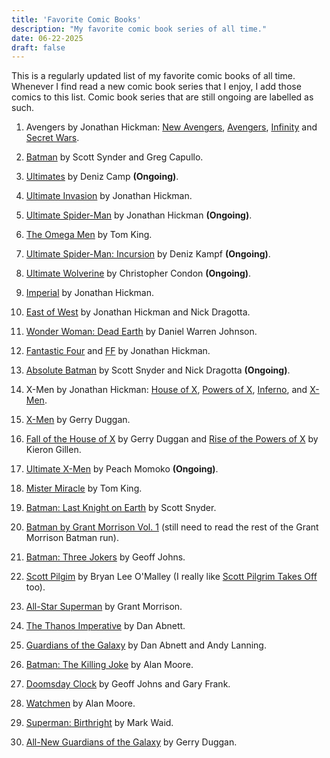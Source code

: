 ```yaml
---
title: 'Favorite Comic Books'
description: "My favorite comic book series of all time."
date: 06-22-2025
draft: false
---
```


This is a regularly updated list of my favorite comic books of all time. Whenever I find read a new comic book series that I enjoy, I add those comics to this list. Comic book series that are still ongoing are labelled as such.

1. Avengers by Jonathan Hickman: [New Avengers](https://www.marvel.com/comics/series/16451/new_avengers_2013_2015), [Avengers](https://www.marvel.com/comics/series/16452/avengers_2012_-_2015), [Infinity](https://www.marvel.com/comics/series/17735/infinity_2013) and [Secret Wars](https://www.marvel.com/comics/series/19648/secret_wars_2015_2016).

2. [Batman](https://www.dcuniverseinfinite.com/comics/series/batman-2011-2016/e98b04b0-b3b3-4fda-b735-3c120c7c4f4a) by Scott Synder and Greg Capullo.

3. [Ultimates](https://www.marvel.com/comics/series/38865/ultimates_2024_present) by Deniz Camp **(Ongoing)**.

4. [Ultimate Invasion](https://www.marvel.com/comics/series/33281/ultimate_invasion_2023_-_present) by Jonathan Hickman.

5. [Ultimate Spider-Man](https://www.marvel.com/comics/series/38809/ultimate_spider-man_2024_-_present) by Jonathan Hickman **(Ongoing)**.

6. [The Omega Men](https://www.dcuniverseinfinite.com/comics/series/the-omega-men-2015-2016/60b3893d-c9df-47f5-b1ae-ffbca548bf29) by Tom King.

7. [Ultimate Spider-Man: Incursion](https://www.marvel.com/comics/series/43373/ultimate_spiderman_incursion_2025_present) by Deniz Kampf **(Ongoing)**.

8. [Ultimate Wolverine](https://www.marvel.com/comics/series/42303/ultimate_wolverine_2025_present) by Christopher Condon **(Ongoing)**.

9. [Imperial](https://www.marvel.com/comics/series/42471/imperial_2025_present) by Jonathan Hickman.
  
10. [East of West](https://imagecomics.com/comics/series/east-of-west) by Jonathan Hickman and Nick Dragotta.

11. [Wonder Woman: Dead Earth](https://www.dc.com/graphic-novels/wonder-woman-dead-earth-2019/wonder-woman-dead-earth) by Daniel Warren Johnson.

12.  [Fantastic Four](https://www.marvel.com/comics/series/421/fantastic_four_1998_2012) and [FF](https://www.marvel.com/comics/series/13440/ff_2011_2012) by Jonathan Hickman.

13.  [Absolute Batman](https://www.dc.com/comics/absolute-batman-2024/absolute-batman-1) by Scott Snyder and Nick Dragotta **(Ongoing)**.

14. X-Men by Jonathan Hickman: [House of X](https://www.marvel.com/comics/series/26338/house_of_x_2019), [Powers of X](https://www.marvel.com/comics/series/26340/powers_of_x_2019), [Inferno](https://www.marvel.com/comics/series/32954/inferno_2021_2022), and [X-Men](https://www.marvel.com/comics/series/27567/xmen_2019_2021).

15. [X-Men](https://www.marvel.com/comics/series/31324/xmen_2021_present) by Gerry Duggan.

16. [Fall of the House of X](https://www.marvel.com/comics/series/38458/fall_of_the_house_of_x_2024_present) by Gerry Duggan and [Rise of the Powers of X](https://www.marvel.com/comics/series/38472/rise_of_the_powers_of_x_2024_present) by Kieron Gillen.

17. [Ultimate X-Men](https://www.marvel.com/comics/series/38817/ultimate_xmen_2024_present) by Peach Momoko **(Ongoing)**.

18. [Mister Miracle](https://www.dc.com/graphic-novels/mister-miracle-2017/mister-miracle) by Tom King.

19. [Batman: Last Knight on Earth](https://www.dc.com/graphic-novels/batman-last-knight-on-earth-2019/batman-last-knight-on-earth) by Scott Snyder.

20. [Batman by Grant Morrison Vol. 1](https://www.dc.com/graphic-novels/batman-by-grant-morrison-omnibus-2018/batman-by-grant-morrison-omnibus-vol-1) (still need to read the rest of the Grant Morrison Batman run).

21. [Batman: Three Jokers](https://www.dc.com/graphic-novels/batman-three-jokers) by Geoff Johns.

22. [Scott Pilgim](https://oni-press.myshopify.com/collections/scott-pilgrim) by Bryan Lee O'Malley (I really like [Scott Pilgrim Takes Off](https://www.netflix.com/title/81153115) too).

23. [All-Star Superman](https://www.dc.com/graphic-novels/all-star-superman-2005/all-star-superman) by Grant Morrison.

24. [The Thanos Imperative](https://www.marvel.com/comics/series/9950/the_thanos_imperative_2010) by Dan Abnett.

25. [Guardians of the Galaxy](https://www.marvel.com/comics/series/4885/guardians_of_the_galaxy_2008_2010) by Dan Abnett and Andy Lanning.

26. [Batman: The Killing Joke](https://www.dc.com/graphic-novels/batman-the-killing-joke-the-deluxe-edition) by Alan Moore.

27. [Doomsday Clock](https://www.dcuniverseinfinite.com/collections/story-doomsday-clock) by Geoff Johns and Gary Frank. 

28. [Watchmen](https://www.dc.com/graphic-novels/watchmen-1986/watchmen) by Alan Moore.

29. [Superman: Birthright](https://www.dc.com/graphic-novels/superman-birthright-the-deluxe-edition) by Mark Waid.

30. [All-New Guardians of the Galaxy](https://www.marvel.com/comics/series/23058/allnew_guardians_of_the_galaxy_2017) by Gerry Duggan.
